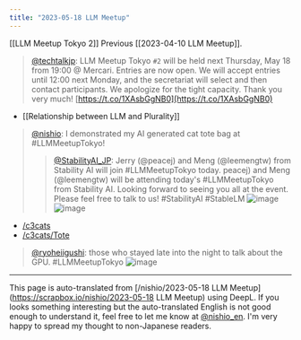 ```yaml
---
title: "2023-05-18 LLM Meetup"
---
```


[[LLM Meetup Tokyo 2]]
Previous [[2023-04-10 LLM Meetup]].

> [@techtalkjp](https://twitter.com/techtalkjp/status/1656494341375016961?s=20): LLM Meetup Tokyo `#2` will be held next Thursday, May 18 from 19:00 @ Mercari.
> Entries are now open. We will accept entries until 12:00 next Monday, and the secretariat will select and then contact participants. We apologize for the tight capacity.
> Thank you very much!
> [https://t.co/1XAsbGgNB0](https://t.co/1XAsbGgNB0)

- [[Relationship between LLM and Plurality]]

> [@nishio](https://twitter.com/nishio/status/1659359145940881410?s=20): I demonstrated my AI generated cat tote bag at #LLMMeetupTokyo!
> >[@StabilityAI_JP](https://twitter.com/StabilityAI_JP/status/1659122150526132229?s=20): Jerry (@peacej) and Meng (@leemengtw) from Stability AI will join #LLMMeetupTokyo today. peacej) and Meng (@leemengtw) will be attending today's #LLMMeetupTokyo from Stability AI. Looking forward to seeing you all at the event. Please feel free to talk to us!
> #StabilityAI #StableLM
> ![image](https://pbs.twimg.com/media/Fwc6WMmaAAIUEJ6.jpg)![image](https://pbs.twimg.com/media/Fwc6WMiaQAE5SGD.jpg)
- [/c3cats](https://scrapbox.io/c3cats)
- [/c3cats/Tote](https://scrapbox.io/c3cats/Tote)

> [@ryoheiigushi](https://twitter.com/ryoheiigushi/status/1659225723377180674?s=20): those who stayed late into the night to talk about the GPU.
> #LLMMeetupTokyo
> ![image](https://pbs.twimg.com/media/FwbA_2_agAESNm8.jpg)


---
This page is auto-translated from [/nishio/2023-05-18 LLM Meetup](https://scrapbox.io/nishio/2023-05-18 LLM Meetup) using DeepL. If you looks something interesting but the auto-translated English is not good enough to understand it, feel free to let me know at [@nishio_en](https://twitter.com/nishio_en). I'm very happy to spread my thought to non-Japanese readers.
